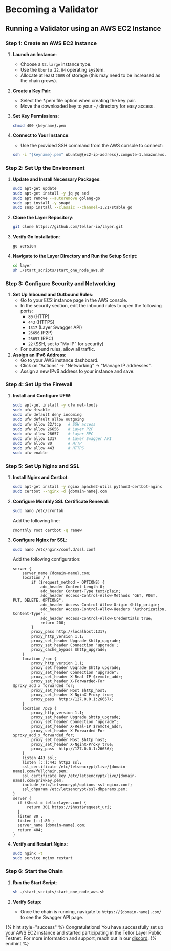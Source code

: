# Becoming a Validator

## Running a Validator using an AWS EC2 Instance

### Step 1: Create an AWS EC2 Instance

1. **Launch an Instance**:
   * Choose a `t2.large` instance type.
   * Use the `Ubuntu 22.04` operating system.
   * Allocate at least `20GB` of storage (this may need to be increased as the chain grows).
2. **Create a Key Pair**:
   * Select the \*.pem file option when creating the key pair.
   * Move the downloaded key to your `~/` directory for easy access.
3.  **Set Key Permissions**:

    ```sh
    chmod 400 {keyname}.pem
    ```
4.  **Connect to Your Instance**:

    * Use the provided SSH command from the AWS console to connect:

    ```sh
    ssh -i "{keyname}.pem" ubuntu@{ec2-ip-address}.compute-1.amazonaws.com
    ```

### Step 2: Set Up the Environment

1.  **Update and Install Necessary Packages**:

    ```sh
    sudo apt-get update
    sudo apt-get install -y jq yq sed
    sudo apt remove --autoremove golang-go
    sudo apt install -y snapd
    sudo snap install --classic --channel=1.21/stable go
    ```
2.  **Clone the Layer Repository**:

    ```sh
    git clone https://github.com/tellor-io/layer.git
    ```
3.  **Verify Go Installation**:

    ```sh
    go version
    ```
4.  **Navigate to the Layer Directory and Run the Setup Script**:

    ```sh
    cd layer
    sh ./start_scripts/start_one_node_aws.sh
    ```

### Step 3: Configure Security and Networking

1. **Set Up Inbound and Outbound Rules**:
   * Go to your EC2 instance page in the AWS console.
   * In the security section, edit the inbound rules to open the following ports:
     * `80` (HTTP)
     * `443` (HTTPS)
     * `1317` (Layer Swagger API)
     * `26656` (P2P)
     * `26657` (RPC)
     * `22` (SSH, set to "My IP" for security)
   * For outbound rules, allow all traffic.
2. **Assign an IPv6 Address**:
   * Go to your AWS instance dashboard.
   * Click on "Actions" -> "Networking" -> "Manage IP addresses".
   * Assign a new IPv6 address to your instance and save.

### Step 4: Set Up the Firewall

1.  **Install and Configure UFW**:

    ```sh
    sudo apt-get install -y ufw net-tools
    sudo ufw disable
    sudo ufw default deny incoming
    sudo ufw default allow outgoing
    sudo ufw allow 22/tcp   # SSH access
    sudo ufw allow 26656    # Layer P2P
    sudo ufw allow 26657    # Layer RPC
    sudo ufw allow 1317     # Layer Swagger API
    sudo ufw allow 80       # HTTP
    sudo ufw allow 443      # HTTPS
    sudo ufw enable
    ```

### Step 5: Set Up Nginx and SSL

1.  **Install Nginx and Certbot**:

    ```sh
    sudo apt-get install -y nginx apache2-utils python3-certbot-nginx
    sudo certbot --nginx -d {domain-name}.com
    ```
2.  **Configure Monthly SSL Certificate Renewal**:

    ```sh
    sudo nano /etc/crontab
    ```

    Add the following line:

    ```sh
    @monthly root certbot -q renew
    ```
3.  **Configure Nginx for SSL**:

    ```sh
    sudo nano /etc/nginx/conf.d/ssl.conf
    ```

    Add the following configuration:

    ```nginx
    server {
        server_name {domain-name}.com;
        location / {
            if ($request_method = OPTIONS) {
                add_header Content-Length 0;
                add_header Content-Type text/plain;
                add_header Access-Control-Allow-Methods "GET, POST, PUT, DELETE, OPTIONS";
                add_header Access-Control-Allow-Origin $http_origin;
                add_header Access-Control-Allow-Headers "Authorization, Content-Type";
                add_header Access-Control-Allow-Credentials true;
                return 200;
            }
            proxy_pass http://localhost:1317;
            proxy_http_version 1.1;
            proxy_set_header Upgrade $http_upgrade;
            proxy_set_header Connection 'upgrade';
            proxy_cache_bypass $http_upgrade;
        }
        location /rpc {
            proxy_http_version 1.1;
            proxy_set_header Upgrade $http_upgrade;
            proxy_set_header Connection "upgrade";
            proxy_set_header X-Real-IP $remote_addr;
            proxy_set_header X-Forwarded-For $proxy_add_x_forwarded_for;
            proxy_set_header Host $http_host;
            proxy_set_header X-NginX-Proxy true;
            proxy_pass  http://127.0.0.1:26657/;
        }
        location /p2p {
            proxy_http_version 1.1;
            proxy_set_header Upgrade $http_upgrade;
            proxy_set_header Connection "upgrade";
            proxy_set_header X-Real-IP $remote_addr;
            proxy_set_header X-Forwarded-For $proxy_add_x_forwarded_for;
            proxy_set_header Host $http_host;
            proxy_set_header X-NginX-Proxy true;
            proxy_pass  http://127.0.0.1:26656/;
        }
        listen 443 ssl;
        listen [::]:443 http2 ssl;
        ssl_certificate /etc/letsencrypt/live/{domain-name}.com/fullchain.pem;
        ssl_certificate_key /etc/letsencrypt/live/{domain-name}.com/privkey.pem;
        include /etc/letsencrypt/options-ssl-nginx.conf;
        ssl_dhparam /etc/letsencrypt/ssl-dhparams.pem;
    }
    server {
      if ($host = tellorlayer.com) {
          return 301 https://$host$request_uri;
      }
      listen 80 ;
      listen [::]:80 ;
      server_name {domain-name}.com;
      return 404;
    }
    ```
4.  **Verify and Restart Nginx**:

    ```sh
    sudo nginx -t
    sudo service nginx restart
    ```

### Step 6: Start the Chain

1.  **Run the Start Script**:

    ```sh
    sh ./start_scripts/start_one_node_aws.sh
    ```
2. **Verify Setup**:
   * Once the chain is running, navigate to `https://{domain-name}.com/` to see the Swagger API page.

{% hint style="success" %}
Congratulations! You have successfully set up your AWS EC2 instance and started participating in the Tellor Layer Public Testnet. For more information and support, reach out in our [discord](https://discord.gg/tellor).
{% endhint %}
